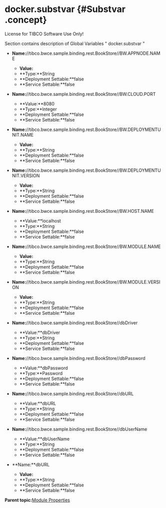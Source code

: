 # docker.substvar {#Substvar .concept}

License for TIBCO Software Use Only!

Section contains description of Global Variables " docker.substvar "

-   **Name:**//tibco.bwce.sample.binding.rest.BookStore//BW.APPNODE.NAME

    -   **Value:**
    -   **Type:**String
    -   **Deployment Settable:**false
    -   **Service Settable:**false
-   **Name:**//tibco.bwce.sample.binding.rest.BookStore//BW.CLOUD.PORT

    -   **Value:**8080
    -   **Type:**Integer
    -   **Deployment Settable:**false
    -   **Service Settable:**false
-   **Name:**//tibco.bwce.sample.binding.rest.BookStore//BW.DEPLOYMENTUNIT.NAME

    -   **Value:**
    -   **Type:**String
    -   **Deployment Settable:**false
    -   **Service Settable:**false
-   **Name:**//tibco.bwce.sample.binding.rest.BookStore//BW.DEPLOYMENTUNIT.VERSION

    -   **Value:**
    -   **Type:**String
    -   **Deployment Settable:**false
    -   **Service Settable:**false
-   **Name:**//tibco.bwce.sample.binding.rest.BookStore//BW.HOST.NAME

    -   **Value:**localhost
    -   **Type:**String
    -   **Deployment Settable:**false
    -   **Service Settable:**false
-   **Name:**//tibco.bwce.sample.binding.rest.BookStore//BW.MODULE.NAME

    -   **Value:**
    -   **Type:**String
    -   **Deployment Settable:**false
    -   **Service Settable:**false
-   **Name:**//tibco.bwce.sample.binding.rest.BookStore//BW.MODULE.VERSION

    -   **Value:**
    -   **Type:**String
    -   **Deployment Settable:**false
    -   **Service Settable:**false
-   **Name:**//tibco.bwce.sample.binding.rest.BookStore//dbDriver

    -   **Value:**dbDriver
    -   **Type:**String
    -   **Deployment Settable:**false
    -   **Service Settable:**false
-   **Name:**//tibco.bwce.sample.binding.rest.BookStore//dbPassword

    -   **Value:**dbPassword
    -   **Type:**Password
    -   **Deployment Settable:**false
    -   **Service Settable:**false
-   **Name:**//tibco.bwce.sample.binding.rest.BookStore//dbURL

    -   **Value:**dbURL
    -   **Type:**String
    -   **Deployment Settable:**false
    -   **Service Settable:**false
-   **Name:**//tibco.bwce.sample.binding.rest.BookStore//dbUserName

    -   **Value:**dbUserName
    -   **Type:**String
    -   **Deployment Settable:**false
    -   **Service Settable:**false
-   **Name:**dbURL

    -   **Value:**
    -   **Type:**String
    -   **Deployment Settable:**false
    -   **Service Settable:**false

**Parent topic:**[Module Properties](../../../projects/tibco.bwce.sample.binding.rest.BookStore.application/common/substvar.md)

